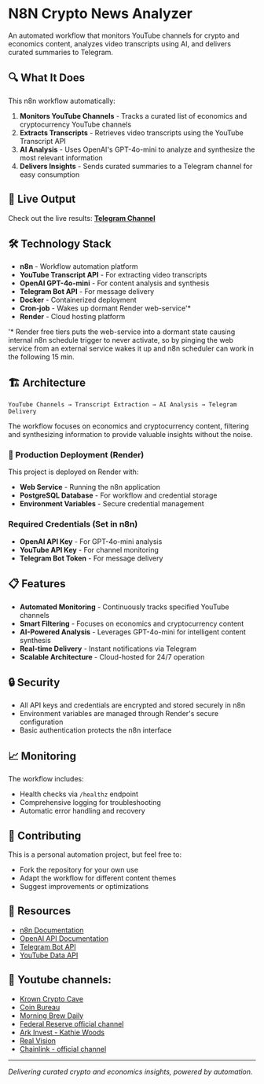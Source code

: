 # N8N Crypto News Analyzer

An automated workflow that monitors YouTube channels for crypto and economics content, analyzes video transcripts using AI, and delivers curated summaries to Telegram.

## 🔍 What It Does

This n8n workflow automatically:

1. **Monitors YouTube Channels** - Tracks a curated list of economics and cryptocurrency YouTube channels
2. **Extracts Transcripts** - Retrieves video transcripts using the YouTube Transcript API
3. **AI Analysis** - Uses OpenAI's GPT-4o-mini to analyze and synthesize the most relevant information
4. **Delivers Insights** - Sends curated summaries to a Telegram channel for easy consumption

## 📡 Live Output

Check out the live results: **[Telegram Channel](https://t.me/n8n_crypto)**

## 🛠 Technology Stack

- **n8n** - Workflow automation platform
- **YouTube Transcript API** - For extracting video transcripts
- **OpenAI GPT-4o-mini** - For content analysis and synthesis
- **Telegram Bot API** - For message delivery
- **Docker** - Containerized deployment
- **Cron-job** - Wakes up dormant Render web-service'*
- **Render** - Cloud hosting platform

'* Render free tiers puts the web-service into a dormant state causing internal n8n schedule trigger to never activate, so by pinging the web service from an external service wakes it up and n8n scheduler can work in the following 15 min. 

## 🏗 Architecture

```
YouTube Channels → Transcript Extraction → AI Analysis → Telegram Delivery
```

The workflow focuses on economics and cryptocurrency content, filtering and synthesizing information to provide valuable insights without the noise.


### 🚀 Production Deployment (Render)

This project is deployed on Render with:
- **Web Service** - Running the n8n application
- **PostgreSQL Database** - For workflow and credential storage
- **Environment Variables** - Secure credential management

### Required Credentials (Set in n8n)

- **OpenAI API Key** - For GPT-4o-mini analysis
- **YouTube API Key** - For channel monitoring
- **Telegram Bot Token** - For message delivery

## 📋 Features

- **Automated Monitoring** - Continuously tracks specified YouTube channels
- **Smart Filtering** - Focuses on economics and cryptocurrency content
- **AI-Powered Analysis** - Leverages GPT-4o-mini for intelligent content synthesis
- **Real-time Delivery** - Instant notifications via Telegram
- **Scalable Architecture** - Cloud-hosted for 24/7 operation

## 🔒 Security

- All API keys and credentials are encrypted and stored securely in n8n
- Environment variables are managed through Render's secure configuration
- Basic authentication protects the n8n interface

## 📈 Monitoring

The workflow includes:
- Health checks via `/healthz` endpoint
- Comprehensive logging for troubleshooting
- Automatic error handling and recovery

## 🤝 Contributing

This is a personal automation project, but feel free to:
- Fork the repository for your own use
- Adapt the workflow for different content themes
- Suggest improvements or optimizations

## 🔗 Resources

- [n8n Documentation](https://docs.n8n.io/)
- [OpenAI API Documentation](https://platform.openai.com/docs)
- [Telegram Bot API](https://core.telegram.org/bots/api)
- [YouTube Data API](https://developers.google.com/youtube/v3)

## 📰 Youtube channels:
- [Krown Crypto Cave](https://www.youtube.com/@EricKrownCrypto)
- [Coin Bureau](https://www.youtube.com/@CoinBureau)
- [Morning Brew Daily](https://www.youtube.com/@MorningBrewDailyShow)
- [Federal Reserve official channel](https://www.youtube.com/@federalreserve/videos)
- [Ark Invest - Kathie Woods](https://www.youtube.com/@ARKInvest2015)
- [Real Vision](https://www.youtube.com/@RealVisionFinance)
- [Chainlink - official channel](https://www.youtube.com/@chainlink)


---

*Delivering curated crypto and economics insights, powered by automation.*
